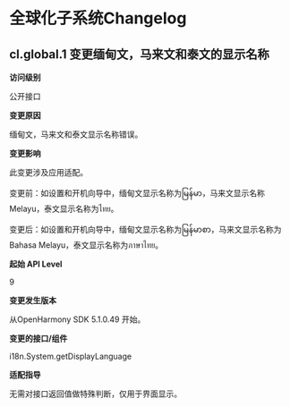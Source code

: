 # 全球化子系统Changelog

## cl.global.1 变更缅甸文，马来文和泰文的显示名称

**访问级别**

公开接口

**变更原因**

缅甸文，马来文和泰文显示名称错误。

**变更影响**

此变更涉及应用适配。

变更前：如设置和开机向导中，缅甸文显示名称为မြန်မာ，马来文显示名称Melayu，泰文显示名称为ไทย。

变更后：如设置和开机向导中，缅甸文显示名称为မြန်မာစာ，马来文显示名称为Bahasa Melayu，泰文显示名称为ภาษาไทย。

**起始 API Level**

9

**变更发生版本**

从OpenHarmony SDK 5.1.0.49 开始。

**变更的接口/组件**

i18n.System.getDisplayLanguage

**适配指导**

无需对接口返回值做特殊判断，仅用于界面显示。
